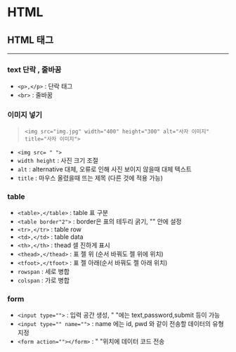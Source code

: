# HTML

## HTML 태그

---

### **text 단락 , 줄바꿈**

- `<p>,</p>` : 단락 태그
- `<br>` : 줄바꿈

### **이미지 넣기**

> `<img src="img.jpg" width="400" height="300" alt="사자 이미지" title="사자 이미지">`

- `<img src= " ">`
- `width height` : 사진 크기 조절
- `alt` : alternative 대체, 오류로 인해 사진 보이지 않을때 대체 텍스트
- `title` : 마우스 올렸을때 뜨는 제목 (다른 것에 적용 가능)

### **table**

- `<table>,</table>` : table 표 구분
- `<table border"2">` : border은 표의 테두리 굵기, "" 안에 설정
- `<tr>,</tr>` : table row
- `<td>,</td>` : table data
- `<th>,</th>` : thead 셀 진하게 표시
- `<thead>,</thead>` : 표 젤 위 (순서 바꿔도 젤 위에 위치)
- `<tfoot>,</tfoot>` : 표 젤 아래(순서 바꿔도 젤 아래 위치)
- `rowspan` : 세로 병합
- `colspan` : 가로 병합

### **form**

- `<input type="">` : 입력 공간 생성, " "에는 text,password,submit 등이 가능
- `<input type="" name="">` : name 에는 id, pwd 와 같이 전송할 데이터의 유형 지정
- `<form action=""></form>` : " "위치에 데이터 코드 전송
